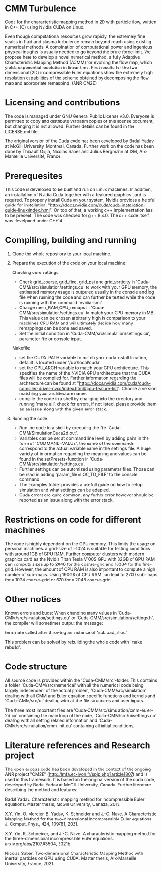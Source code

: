 # CMM Turbulence

Code for the characteristic mapping method in 2D with particle flow, written in C++ (C) using Nvidia CUDA on Linux.

Even though computational resources grow rapidly, the extremely fine scales in fluid and plasma turbulence remain beyond reach using existing numerical methods. A combination of computational power and ingenious physical insights is usually needed to go beyond the brute force limit. We propose here to develop a novel numerical method, a fully Adaptive Characteristic Mapping Method (ACMM) for evolving the flow map, which yields exponential resolution in linear time. First results for the two-dimensional (2D) incompressible Euler equations show the extremely high resolution capabilities of the scheme obtained by decomposing the flow map and appropriate remapping. (ANR CM2E)

# Licensing and contributions

The code is managed under GNU General Public License v3.0. Everyone is permitted to copy and distribute verbatim copies of this license document, but changing it is not allowed. Further details can be found in the LICENSE.md file.

The original version of the Cuda code has been developed by Badal Yadav at McGill University, Montreal, Canada.
Further work on the code has been done by Thibault Oujia, Nicolas Saber and Julius Bergmann at I2M, Aix-Marseille Université, France.

# Prerequesites

This code is developed to be built and run on Linux machines. In addition, an installation of Nvidia Cuda together with a featured graphics card is required. To properly install Cuda on your system, Nvidia provides a helpful guide for installation: "https://docs.nvidia.com/cuda/cuda-installation-guide-linux/index.html". On top of that, a working c++ implementation has to be present. The code was checked for g++ 8.4.0. The c++ code itself was develpoed under C++14.

# Compiling, building and running

1) Clone the whole repository to your local machine.
   
2) Prepare the execution of the code on your local machine:

   Checking core settings:

   - Check grid_coarse, grid_fine, grid_psi and grid_vorticity in 'Cuda-CMM/src/simulation/settings.cu' to work with your GPU memory, the estimated memory usage is outputed usually in the console and log file when running the code and can further be tested while the code is running with the command 'nvidia-smi'.
   - Change mem_RAM_CPU_remaps in 'Cuda-CMM/src/simulation/settings.cu' to match your CPU memory in MB. This value can be chosen arbitrarily high in comparison to your machines CPU RAM and will ultimately decide how many remappings can be done and saved.
   - Set the initial condition in 'Cuda-CMM/src/simulation/settings.cu', parameter file or console input.

   Makefile:
   - set the CUDA_PATH variable to match your cuda install location, default is located under '/usr/local/cuda'
   - set the GPU_ARCH variable to match your GPU architecture. This specifies the name of the NVIDIA GPU architecture that the CUDA files will be compiled for. Further information regarding the architecture can be found at "https://docs.nvidia.com/cuda/cuda-compiler-driver-nvcc/index.html#gpu-feature-list". Choose a version matching your architecture name.
   - compile the code in a shell by changing into the directory and running 'make all'.
     check for errors, if not listed, please provide them as an issue along with the given error stack.
   
3) Running the code:
   - Run the code in a shell by executing the file 'Cuda-CMM/SimulationCuda2d.out'.
   - Variables can be set at command line level by adding pairs in the form of 'COMMAND=VALUE', the name of the commands correspond to the actual variable name in the settings file. A huge variety of information regarding the meaning and values can be found in the setPresets-function in 'Cuda-CMM/src/simulation/settings.cu'.
   - Further settings can be automized using parameter files. Those can be read in adding 'param_file=LOC_TO_FILE' to the console command
   - The examples folder provides a usefull guide on how to setup simulation and what settings can be adapted.
   - Cuda errors are quite common, any furher error however should be reported as an issue along with the error stack.

# Restrictions on code for different machines

The code is highly dependent on the GPU memory. This limits the usage on personal machines. a grid-size of ~1024 is suitable for testing conditions with around 1GB of GPU RAM. Further computer clusters with modern graphics card as the Nvidia Titan Tesla V100S GPU with 32GB of GPU RAM can compute sizes up to 2048 for the coarse-grid and 16384 for the fine-grid.
However, the amount of CPU RAM is also important to compute a high number of sub-maps. Using 190GB of CPU RAM can lead to 2700 sub-maps for a 1024 coarse-grid or 670 for a 2048 coarse-grid.

# Other notices

Known errors and bugs:
When changing many values in 'Cuda-CMM/src/simulation/settings.cu' or 'Cuda-CMM/src/simulation/settings.h', the compiler will sometimes output the message:

terminate called after throwing an instance of 'std::bad_alloc'

This problem can be solved by rebuilding the whole code with 'make rebuild'.

# Code structure

All source code is provided within the 'Cuda-CMM/src'-folder. This contains a folder 'Cuda-CMM/src/numerical' with all the numerical code being largely independent of the actual problem,  'Cuda-CMM/src/simulation' dealing with all CMM and Euler equation specific functions and kernels and 'Cuda-CMM/src/ui' dealing with all the file structures and user inputs.

The three most important files are 'Cuda-CMM/src/simulation/cmm-euler-2d.cu' containing the main loop of the code, 'Cuda-CMM/src/ui/settings.cu' dealing with all setting related information and 'Cuda-CMM/src/simulation/cmm-init.cu' containing all initial conditions.

# Literature references and Research project

The open access code has been developed in the context of the ongoing ANR project "CM2E" (http://lmfa.ec-lyon.fr/spip.php?article1807) and is used in this framework.
It is based on the original version of the cuda code, developed by Badal Yadav at McGill University, Canada. 
Further literature describing the method and features:

Badal Yadav. Characteristic mapping method for incompressible Euler equations.
Master thesis, McGill University, Canada, 2015.

X.Y. Yin, O. Mercier, B. Yadav, K. Schneider and J.-C. Nave. A Characteristic Mapping Method for the two-dimensional incompressible Euler equations. 
J. Comput. Phys., 424, 109781, 2021.

X.Y. Yin, K. Schneider, and J.-C. Nave. A characteristic mapping method for the three-dimensional incompressible Euler equations.
arxiv.org/abs/2107.03504, 2021b.

Nicolas Saber. Two-dimensional Characteristic Mapping Method with inertial particles on GPU using CUDA.
Master thesis, Aix-Marseille University, France, 2021.

